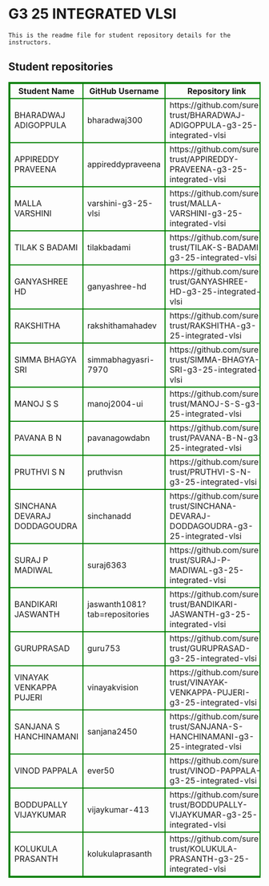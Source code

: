 # G3 25 INTEGRATED VLSI
    This is the readme file for student repository details for the instructors.
## Student repositories 
<table style="border : 2px solid green; width:100%;">
<tr >
<th style="border : 2px solid green;">Student Name</th>
<th style="border : 2px solid green;">GitHub Username</th>
<th style="border : 2px solid green;">Repository link</th>
</tr>
<tr style="border : 2px solid green;">
<td style="border : 2px solid green;">BHARADWAJ ADIGOPPULA</td> 

<td style="border : 2px solid green;">bharadwaj300</td> 

<td style="border : 2px solid green;">https://github.com/sure-trust/BHARADWAJ-ADIGOPPULA-g3-25-integrated-vlsi</td> 
</tr>

<tr style="border : 2px solid green;">
<td style="border : 2px solid green;">APPIREDDY PRAVEENA</td> 

<td style="border : 2px solid green;">appireddypraveena</td> 

<td style="border : 2px solid green;">https://github.com/sure-trust/APPIREDDY-PRAVEENA-g3-25-integrated-vlsi</td> 
</tr>

<tr style="border : 2px solid green;">
<td style="border : 2px solid green;">MALLA VARSHINI</td> 

<td style="border : 2px solid green;">varshini-g3-25-vlsi</td> 

<td style="border : 2px solid green;">https://github.com/sure-trust/MALLA-VARSHINI-g3-25-integrated-vlsi</td> 
</tr>

<tr style="border : 2px solid green;">
<td style="border : 2px solid green;">TILAK S BADAMI</td> 

<td style="border : 2px solid green;">tilakbadami</td> 

<td style="border : 2px solid green;">https://github.com/sure-trust/TILAK-S-BADAMI-g3-25-integrated-vlsi</td> 
</tr>

<tr style="border : 2px solid green;">
<td style="border : 2px solid green;">GANYASHREE HD</td> 

<td style="border : 2px solid green;">ganyashree-hd</td> 

<td style="border : 2px solid green;">https://github.com/sure-trust/GANYASHREE-HD-g3-25-integrated-vlsi</td> 
</tr>

<tr style="border : 2px solid green;">
<td style="border : 2px solid green;">RAKSHITHA</td> 

<td style="border : 2px solid green;">rakshithamahadev</td> 

<td style="border : 2px solid green;">https://github.com/sure-trust/RAKSHITHA-g3-25-integrated-vlsi</td> 
</tr>

<tr style="border : 2px solid green;">
<td style="border : 2px solid green;">SIMMA BHAGYA SRI</td> 

<td style="border : 2px solid green;">simmabhagyasri-7970</td> 

<td style="border : 2px solid green;">https://github.com/sure-trust/SIMMA-BHAGYA-SRI-g3-25-integrated-vlsi</td> 
</tr>

<tr style="border : 2px solid green;">
<td style="border : 2px solid green;">MANOJ S S</td> 

<td style="border : 2px solid green;">manoj2004-ui</td> 

<td style="border : 2px solid green;">https://github.com/sure-trust/MANOJ-S-S-g3-25-integrated-vlsi</td> 
</tr>

<tr style="border : 2px solid green;">
<td style="border : 2px solid green;">PAVANA B N</td> 

<td style="border : 2px solid green;">pavanagowdabn</td> 

<td style="border : 2px solid green;">https://github.com/sure-trust/PAVANA-B-N-g3-25-integrated-vlsi</td> 
</tr>

<tr style="border : 2px solid green;">
<td style="border : 2px solid green;">PRUTHVI S N</td> 

<td style="border : 2px solid green;">pruthvisn</td> 

<td style="border : 2px solid green;">https://github.com/sure-trust/PRUTHVI-S-N-g3-25-integrated-vlsi</td> 
</tr>

<tr style="border : 2px solid green;">
<td style="border : 2px solid green;">SINCHANA DEVARAJ DODDAGOUDRA</td> 

<td style="border : 2px solid green;">sinchanadd</td> 

<td style="border : 2px solid green;">https://github.com/sure-trust/SINCHANA-DEVARAJ-DODDAGOUDRA-g3-25-integrated-vlsi</td> 
</tr>

<tr style="border : 2px solid green;">
<td style="border : 2px solid green;">SURAJ P MADIWAL</td> 

<td style="border : 2px solid green;">suraj6363</td> 

<td style="border : 2px solid green;">https://github.com/sure-trust/SURAJ-P-MADIWAL-g3-25-integrated-vlsi</td> 
</tr>

<tr style="border : 2px solid green;">
<td style="border : 2px solid green;">BANDIKARI JASWANTH</td> 

<td style="border : 2px solid green;">jaswanth1081?tab=repositories</td> 

<td style="border : 2px solid green;">https://github.com/sure-trust/BANDIKARI-JASWANTH-g3-25-integrated-vlsi</td> 
</tr>

<tr style="border : 2px solid green;">
<td style="border : 2px solid green;">GURUPRASAD</td> 

<td style="border : 2px solid green;">guru753</td> 

<td style="border : 2px solid green;">https://github.com/sure-trust/GURUPRASAD-g3-25-integrated-vlsi</td> 
</tr>

<tr style="border : 2px solid green;">
<td style="border : 2px solid green;">VINAYAK VENKAPPA PUJERI</td> 

<td style="border : 2px solid green;">vinayakvision</td> 

<td style="border : 2px solid green;">https://github.com/sure-trust/VINAYAK-VENKAPPA-PUJERI-g3-25-integrated-vlsi</td> 
</tr>

<tr style="border : 2px solid green;">
<td style="border : 2px solid green;">SANJANA S HANCHINAMANI</td> 

<td style="border : 2px solid green;">sanjana2450</td> 

<td style="border : 2px solid green;">https://github.com/sure-trust/SANJANA-S-HANCHINAMANI-g3-25-integrated-vlsi</td> 
</tr>

<tr style="border : 2px solid green;">
<td style="border : 2px solid green;">VINOD PAPPALA</td> 

<td style="border : 2px solid green;">ever50</td> 

<td style="border : 2px solid green;">https://github.com/sure-trust/VINOD-PAPPALA-g3-25-integrated-vlsi</td> 
</tr>

<tr style="border : 2px solid green;">
<td style="border : 2px solid green;">BODDUPALLY VIJAYKUMAR</td> 

<td style="border : 2px solid green;">vijaykumar-413</td> 

<td style="border : 2px solid green;">https://github.com/sure-trust/BODDUPALLY-VIJAYKUMAR-g3-25-integrated-vlsi</td> 
</tr>

<tr style="border : 2px solid green;">
<td style="border : 2px solid green;">KOLUKULA PRASANTH</td> 

<td style="border : 2px solid green;">kolukulaprasanth</td> 

<td style="border : 2px solid green;">https://github.com/sure-trust/KOLUKULA-PRASANTH-g3-25-integrated-vlsi</td> 
</tr>

